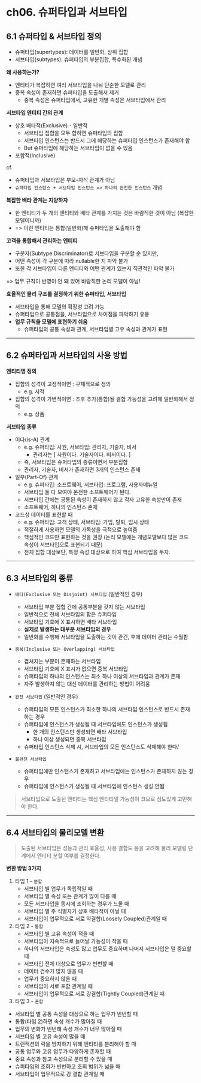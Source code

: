 # ch06. 슈퍼타입과 서브타입

## 6.1 슈퍼타입 & 서브타입 정의
- 슈퍼타입(supertypes): 데이터를 일반화, 상위 집합
- 서브타입(subtypes): 슈퍼타입의 부분집합, 특수화된 개념

**왜 사용하는가?**
- 엔티티가 복잡하면 여러 서브타입을 나눠 단순한 모델로 관리
- 중복 속성이 존재하면 슈퍼타입을 도출해서 제거
  - 중복 속성은 슈퍼타입에서, 고유한 개별 속성은 서브타입에서 관리

**서브타입 엔티티 간의 관계**
- 상호 배타적(Exclusive) - 일반적
  - 서브타입 집합을 모두 합하면 슈퍼타입의 집합
  - 서브타입 인스턴스는 반드시 그에 해당하는 슈퍼타입 인스턴스가 존재해야 함
  - But 슈퍼타입에 해당하는 서브타입이 없을 수 있음 
- 포함적(Inclusive)

cf. 
- 슈퍼타입과 서브타입은 부모-자식 관계가 아님
- `슈퍼타입 인스턴스 + 서브타입 인스턴스 => 하나의 완전한 인스턴스` 개념

**복잡한 배타 관계는 지양하자**
- 한 엔티티가 두 개의 엔티티와 배타 관계를 가지는 것은 바람직한 것이 아님 (복잡한 모델이니까)
- => 이런 엔티티는 통합(일반화)해 슈퍼타입을 도출해야 함

**고객을 통합해서 관리하는 엔티티**
- 구분자(Subtype Discriminator)로 서브타입을 구분할 순 있지만,
- 어떤 속성이 각 구분에 따라 nullable한 지 파악 불가
- 또한 각 서브타입이 다른 엔티티와 어떤 관계가 있는지 직관적인 파악 불가

=> 업무 규칙이 반영이 안 돼 있어 바람직한 논리 모델이 아님!

**효율적인 물리 구조를 결정하기 위한 슈퍼타입, 서브타입**
- 서브타입을 통해 모델의 확장성 고려 가능
- 슈퍼타입으로 공통점을, 서브타입으로 차이점을 파악하기 유용
- **업무 규칙을 모델에 표현하기 쉬움**
  - 슈퍼타입의 공통 속성과 관계, 서브타입별 고유 속성과 관계가 표현

---

## 6.2 슈퍼타입과 서브타입의 사용 방법
**엔티티명 정의**
- 집합의 성격이 고정적이면 : 구체적으로 정의
  - e.g. 서적
- 집합의 성격이 가변적이면 : 추후 추가(통합)될 결합 가능성을 고려해 일반화해서 정의
  - e.g. 상품

**서브타입 종류**
- 이다(is-A) 관계
  - e.g. 슈퍼타입: 사원, 서브타입: 관리자, 기술자, 비서
    - 관리자는 [ 사원이다. 기술자이다. 비서이다. ]
  - 즉, 서브타입은 슈퍼타입의 종류이면서 부분집합
  - 관리자, 기술자, 비서가 존재하면 3개의 인스턴스 존재
- 일부(Part-Of) 관계
  - e.g. 슈퍼타입: 소프트웨어, 서브타입: 프로그램, 사용자메뉴얼
  - 서브타입 둘 다 모여야 온전한 소프트웨어가 된다.
  - 서브타입 간에는 공통된 속성이 존재하지 않고 각자 고유한 속성만이 존재
  - 소프트웨어, 하나의 인스턴스 존재
- 코드성 데이터를 표현할 때
  - e.g. 슈퍼타입: 고객 상태, 서브타입: 가입, 탈퇴, 임시 상태
  - 적절하게 사용하면 모델의 가독성을 극적으로 높여줌
  - 핵심적인 코드만 표현하는 것을 권장 (논리 모델에는 개념모델보다 많은 코드 속성이 서브타입으로 표현되기 때문)
  - 전체 집합 대상보단, 특정 속성 대상으로 하여 핵심 서브타입을 두자.

---

## 6.3 서브타입의 종류
- `배타(Exclusive 또는 Disjoint) 서브타입` (일반적인 경우)
  - 서브타입 부분 집합 간에 공통부분을 갖지 않는 서브타입
  - 일반적으로 전체 서브타입의 합은 슈퍼타입
  - 서브타입 기호에 X 표시하면 배타 서브타입
  - **실제로 발생하는 대부분 서브타입의 경우**
  - 일반화를 수행해 서브타입을 도출하는 것이 관건, 후에 데이터 관리는 수월함
- `중복(Inclusive 또는 Overlapping) 서브타입`  
  - 겹쳐지는 부분이 존재하는 서브타입
  - 서브타입 기호에 X 표시가 없으면 중복 서브타입
  - 슈퍼타입의 하나의 인스턴스는 최소 하나 이상의 서브타입과 관계가 존재
  - 자주 발생하지 않는 대신 데이터를 관리하는 방법이 어려움

- `완전 서브타입` (일반적인 경우)
  - 슈퍼타입의 모든 인스턴스가 최소한 하나의 서브타입 인스턴스로 반드시 존재하는 경우
  - 슈퍼타입에 인스턴스가 생성될 때 서브타입에도 인스턴스가 생성됨
    - 한 개의 인스턴스만 생성되면 배타 서브타입
    - 하나 이상 생성되면 중복 서브타입
  - 슈퍼타입 인스턴스 삭제 시, 서브타입의 모든 인스턴스도 삭제해야 한다/ 
- `불완전 서브타입`
  - 슈퍼타입에만 인스턴스가 존재하고 서브타입에는 인스턴스가 존재하지 않는 경우
  - 슈퍼타입에 인스턴스가 생성될 때 서브타입에 인스턴스 생성 안됨

> 서브타입으로 도출된 엔티티는 핵심 엔티티일 가능성이 크므로 심도있게 고민해야 한다.

---

## 6.4 서브타입의 물리모델 변환

> 도출된 서브타입은 성능과 관리 효율성, 사용 결합도 등을 고려해 물리 모델링 단계에서 엔티티 분할 여부를 결정한다.


**변환 방법 3가지**
1. 타입 1 - `분할`
   - 서브타입 별 업무가 독립적일 때
   - 서브타입 별 속성 또는 관계가 많이 다를 때
   - 모든 서브타입을 동시에 조회하는 경우가 드물 때
   - 서브타입 별 주 식별자가 상호 배타적이 아닐 때
   - 서브타입이 업무적으로 서로 약결합(Loosely Coupled)관계일 때
2. 타입 2 - `통합`
   - 서브타입 별 고유 속성이 적을 때
   - 서브타입이 지속적으로 늘어날 가능성이 작을 때
   - 하나의 서브타입은 속성도 많고 업무도 중요하며 나머지 서브타입은 덜 중요할 때
   - 서브타입 전체 대상으로 업무가 빈번할 때
   - 데이터 건수가 많지 않을 때
   - 업무가 중요하지 않을 때
   - 서브타입이 서로 포함 관계일 때
   - 서브타입이 업무적으로 서로 강결합(Tightly Coupled)관계일 때
3. 타입 3 - `혼합`
  - 서브타입 별 공통 속성을 대상으로 하는 업무가 빈번할 때
  - 통합(타입 2)하면 속성 개수가 많아질 때
  - 업무의 변화가 빈번해 속성 개수가 너무 많아질 때
  - 서브타입 별 고유 속성이 많을 때
  - 트랜잭션의 락을 방지하기 위해 엔티티를 분리해야 할 때
  - 공통 업무와 고유 업무가 다양하게 존재할 때
  - 중요 속성과 참고 속성으로 분리할 수 있을 때
  - 슈퍼타입의 조회가 빈번하고 조회 범위가 넓을 때
  - 서브타입이 업무적으로 강 결합 관계일 때